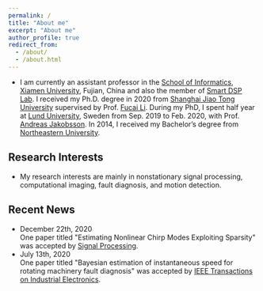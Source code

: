 ```yaml
---
permalink: /
title: "About me"
excerpt: "About me"
author_profile: true
redirect_from: 
  - /about/
  - /about.html
---
```



* I am currently an assistant professor in the [School of Informatics](https://informatics.xmu.edu.cn/), [Xiamen University](https://www.xmu.edu.cn/), Fujian, China and also the member of [Smart DSP Lab](https://xmu-smartdsp.github.io/index.html). I received my Ph.D. degree in 2020 from [Shanghai Jiao Tong University](https://www.sjtu.edu.cn/) supervised by Prof. [Fucai Li](http://me.sjtu.edu.cn/teacher_directory1/2280.html). During my PhD, I spent half year at [Lund University](https://www.lunduniversity.lu.se/), Sweden from Sep. 2019 to Feb. 2020, with Prof. [Andreas Jakobsson](http://www.maths.lu.se/staff/andreas-jakobsson/). In 2014, I received my Bachelor’s degree from [Northeastern University](http://www.neu.edu.cn/).


## Research Interests
* My research interests are mainly in nonstationary signal processing, computational imaging, fault diagnosis, and motion detection. 


## Recent News
* December 22th, 2020<br> 
One paper titled "Estimating Nonlinear Chirp Modes Exploiting Sparsity" was accepted by [Signal Processing](https://www.sciencedirect.com/journal/signal-processing).
* July 13th, 2020<br> 
One paper titled "Bayesian estimation of instantaneous speed for rotating machinery fault diagnosis" was accepted by [IEEE Transactions on Industrial Electronics](https://ieeexplore.ieee.org/xpl/RecentIssue.jsp?punumber=41).

